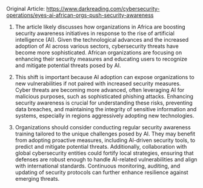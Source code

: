 Original Article: https://www.darkreading.com/cybersecurity-operations/eyes-ai-african-orgs-push-security-awareness

1) The article likely discusses how organizations in Africa are boosting security awareness initiatives in response to the rise of artificial intelligence (AI). Given the technological advances and the increased adoption of AI across various sectors, cybersecurity threats have become more sophisticated. African organizations are focusing on enhancing their security measures and educating users to recognize and mitigate potential threats posed by AI.

2) This shift is important because AI adoption can expose organizations to new vulnerabilities if not paired with increased security measures. Cyber threats are becoming more advanced, often leveraging AI for malicious purposes, such as sophisticated phishing attacks. Enhancing security awareness is crucial for understanding these risks, preventing data breaches, and maintaining the integrity of sensitive information and systems, especially in regions aggressively adopting new technologies.

3) Organizations should consider conducting regular security awareness training tailored to the unique challenges posed by AI. They may benefit from adopting proactive measures, including AI-driven security tools, to predict and mitigate potential threats. Additionally, collaboration with global cybersecurity entities could fortify local strategies, ensuring that defenses are robust enough to handle AI-related vulnerabilities and align with international standards. Continuous monitoring, auditing, and updating of security protocols can further enhance resilience against emerging threats.
